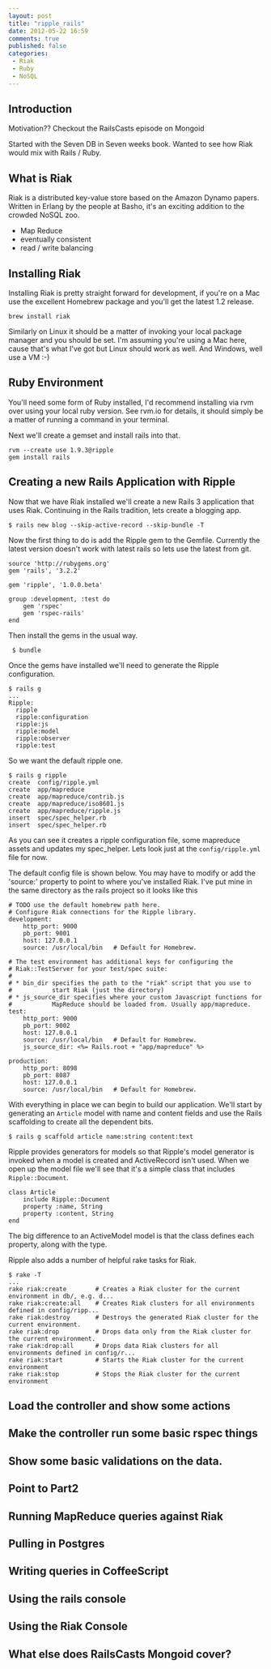```yaml
---
layout: post
title: "ripple_rails"
date: 2012-05-22 16:59
comments: true
published: false
categories:
 - Riak
 - Ruby
 - NoSQL
---
```


## Introduction ##

Motivation?? Checkout the RailsCasts episode on Mongoid

Started with the Seven DB in Seven weeks book.
Wanted to see how Riak would mix with Rails / Ruby.

## What is Riak ##

Riak is a distributed key-value store based on the Amazon Dynamo papers. Written
in Erlang by the people at Basho, it's an exciting addition to the crowded NoSQL
zoo.

 - Map Reduce
 - eventually consistent
 - read / write balancing


## Installing Riak ##

Installing Riak is pretty straight forward for development, if you're on a Mac
use the excellent Homebrew package and you'll get the latest 1.2 release.

    brew install riak

Similarly on Linux it should be a matter of invoking your local package manager
and you should be set. I'm assuming you're using a Mac here, cause that's what
I've got but Linux should work as well. And Windows, well use a VM :-)

## Ruby Environment

You'll need some form of Ruby installed, I'd recommend installing via rvm over
using your local ruby version. See rvm.io for details, it should simply be a
matter of running a command in your terminal.

Next we'll create a gemset and install rails into that.

    rvm --create use 1.9.3@ripple
    gem install rails

## Creating a new Rails Application with Ripple

Now that we have Riak installed we'll create a new Rails 3 application that uses
Riak. Continuing in the Rails tradition, lets create a blogging app.

    $ rails new blog --skip-active-record --skip-bundle -T


Now the first thing to do is add the Ripple gem to the Gemfile. Currently the
latest version doesn't work with latest rails so lets use the latest from git.

    source 'http://rubygems.org'
    gem 'rails', '3.2.2'

    gem 'ripple', '1.0.0.beta'

    group :development, :test do
        gem 'rspec'
        gem 'rspec-rails'
    end

Then install the gems in the usual way.

     $ bundle

Once the gems have installed we'll need to generate the Ripple configuration.

    $ rails g
    ...
    Ripple:
      ripple
      ripple:configuration
      ripple:js
      ripple:model
      ripple:observer
      ripple:test


So we want the default ripple one.

    $ rails g ripple
    create  config/ripple.yml
    create  app/mapreduce
    create  app/mapreduce/contrib.js
    create  app/mapreduce/iso8601.js
    create  app/mapreduce/ripple.js
    insert  spec/spec_helper.rb
    insert  spec/spec_helper.rb


As you can see it creates a ripple configuration file, some mapreduce assets and
updates my spec_helper. Lets look just at the `config/ripple.yml` file for now.

The default config file is shown below. You may have to modify or add the 'source:'
property to point to where you've installed Riak. I've put mine in the same
directory as the rails project so it looks like this

    # TODO use the default homebrew path here.
    # Configure Riak connections for the Ripple library.
    development:
        http_port: 9000
        pb_port: 9001
        host: 127.0.0.1
        source: /usr/local/bin   # Default for Homebrew.

    # The test environment has additional keys for configuring the
    # Riak::TestServer for your test/spec suite:
    #
    # * bin_dir specifies the path to the "riak" script that you use to
    #           start Riak (just the directory)
    # * js_source_dir specifies where your custom Javascript functions for
    #           MapReduce should be loaded from. Usually app/mapreduce.
    test:
        http_port: 9000
        pb_port: 9002
        host: 127.0.0.1
        source: /usr/local/bin   # Default for Homebrew.
        js_source_dir: <%= Rails.root + "app/mapreduce" %>

    production:
        http_port: 8098
        pb_port: 8087
        host: 127.0.0.1
        source: /usr/local/bin   # Default for Homebrew.


With everything in place we can begin to build our application. We'll start by
generating an `Article` model with name and content fields and use the Rails
scaffolding to create all the dependent bits.

    $ rails g scaffold article name:string content:text

Ripple provides generators for models so that Ripple's model generator is
invoked when a model is created and ActiveRecord isn't used. When we open up the
model file we'll see that it's a simple class that includes `Ripple::Document`.

    class Article
        include Ripple::Document
        property :name, String
        property :content, String
    end

The big difference to an ActiveModel model is that the class defines each
property, along with the type.


Ripple also adds a number of helpful rake tasks for Riak.

    $ rake -T
    ...
    rake riak:create        # Creates a Riak cluster for the current environment in db/, e.g. d...
    rake riak:create:all    # Creates Riak clusters for all environments defined in config/ripp...
    rake riak:destroy       # Destroys the generated Riak cluster for the current environment.
    rake riak:drop          # Drops data only from the Riak cluster for the current environment.
    rake riak:drop:all      # Drops data Riak clusters for all environments defined in config/r...
    rake riak:start         # Starts the Riak cluster for the current environment
    rake riak:stop          # Stops the Riak cluster for the current environment

## Load the controller and show some actions
## Make the controller run some basic rspec things
## Show some basic validations on the data.

## Point to Part2
## Running MapReduce queries against Riak
## Pulling in Postgres
## Writing queries in CoffeeScript
## Using the rails console
## Using the Riak Console

## What else does RailsCasts Mongoid cover?
